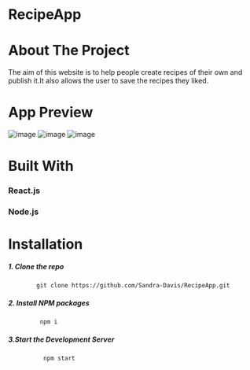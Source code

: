 # RecipeApp

# About The Project
The aim of this website is to help people create recipes of their own and publish it.It also allows the user to save the recipes they liked.

# App Preview
![image](https://github.com/Sandra-Davis/RecipeApp/assets/95069936/e4871a2a-c05d-4daa-9cb1-8cd867339e8c)
![image](https://github.com/Sandra-Davis/RecipeApp/assets/95069936/b5c3847b-9db7-40fc-88a6-be9373cbef0c)
![image](https://github.com/Sandra-Davis/RecipeApp/assets/95069936/c2eb65d0-e9fb-4819-a33d-f9356f2b9ae0)

# Built With
### React.js
### Node.js

# Installation

##### 1. Clone the repo
            git clone https://github.com/Sandra-Davis/RecipeApp.git
##### 2. Install NPM packages
             npm i
##### 3.Start the Development Server
              npm start


